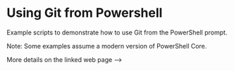 # Using Git from Powershell

Example scripts to demonstrate how to use Git from the PowerShell prompt.

Note: Some examples assume a modern version of PowerShell Core.

More details on the linked web page -->